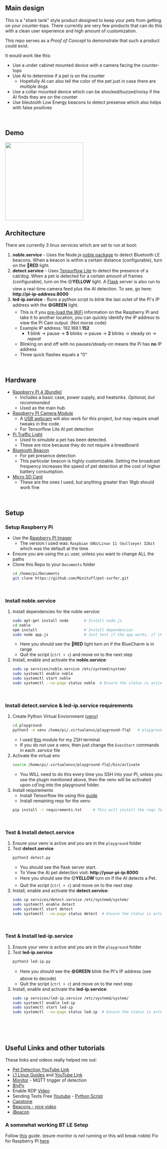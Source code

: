 ## Main design
This is a "shark tank" style product designed to keep your pets from getting on your counter-tops.
There currently are very few products that can do this with a clean user experience and high amount of customization.

This repo serves as a *Proof of Concept* to demonstrate that such a product could exist.

It would work like this:
* Use a under cabinet mounted device with a camera facing the counter-tops
* Use AI to determine if a pet is on the counter
	* Hopefully AI can also tell the color of the pet just in case there are multiple dogs
* Use a collar mounted device which can be shocked/buzzed/noisy if the AI finds they are on the counter
* Use bleutooth Low Energy beacons to detect presense which also helps with false positives

<br>

## Demo
<img src="media/led-ip-demo.gif" width="250" height="250"/>

## Architecture
There are currently 3 linux services which are set to run at boot:
1. **noble.service** - Uses the Node.js [noble package](https://github.com/noble/noble) to detect Bluetooth LE beacons. When a beacon is within a certain distance (configurable), turn on the 🔴**RED** light.
2. **detect.service** - Uses [Tensorflow Lite](https://www.tensorflow.org/lite) to detect the presence of a cat/dog. When a pet is detected for a certain amount of frames (configurable), turn on the 🟡**YELLOW** light. A [Flask](https://flask.palletsprojects.com/) server is also run to view a real-time camera feed plus the AI detection. To see, go here: **http://pi-ip-address:8000**
3. **led-ip.service** - Runs a python scrpt to *blink* the last octet of the Pi's IP address with the 🟢**GREEN** light.
	- This is if you [pre-load the WiFi](https://raspberrypi.stackexchange.com/questions/11631/how-to-setup-multiple-wifi-networks) information on the Raspberry PI and take it to another location, you can quickly identify the IP address to view the PI Cam output. (Not morse code)
	- Example IP address: 192.168.1.**152**
		- **1** blink -> pause -> **5** blinks -> pause -> **2** blinks -> steady on -> *repeat*
	- Blinking on and off with no pauses/steady-on means the Pi has **no** IP address
	- Three quick flashes equals a "0"

<br>

## Hardware
- [Raspberry PI 4 (Bundle)](https://www.amazon.com/gp/product/B07TKFKKMP/)
	- Includes a basic case, power supply, and heatsinks. *Optional, but recommended*
	- Used as the main *hub*.
- [Raspberry PI Camera Module](https://www.amazon.com/gp/product/B07M9Q43MX/)
	- A [USB webcam](https://www.amazon.com/dp/B004FHO5Y6/) will also work for this project, but may require small tweaks in the code.
	- For Tensorflow Lite AI pet detection
- [Pi Traffic Light](https://www.amazon.com/gp/product/B00RIIGD30/)
	- Used to *simulate* a pet has been detected.
	- These are nice because they do not require a breadboard
- [Bluetooth Beacon](https://www.amazon.com/gp/product/B085XN9B7N/)
	- For pet presence detection
	- This particular beacon is highly customizable. Setting the broadcast frequency increases the speed of pet detection at the cost of higher battery consumption.
- [Micro SD Card](https://www.amazon.com/gp/product/B07XDCZ9J3)
	- These are the ones I used, but anything greater than 16gb should work fine

<br>

## Setup
### Setup Raspberry Pi
- Use the [Raspberry PI Imager](https://www.raspberrypi.com/software/)
	- The version I used was: `Raspbian GNU/Linux 11 (bullseye) 32bit` which was the default at the time
- Ensure you are using the `pi` user, unless you want to change ALL the paths
- Clone this Repo to your `Documents` folder
	```bash
	cd /home/pi/Documents
	git clone https://github.com/Minituff/pet-surfer.git
	```

<br>

### Install **noble.service**
1. Install dependencies for the noble service:
	```bash
	sudo apt-get install node 		# Install node.js
	cd noble
	npm install 					# Install dependencies
	sudo node app.js 				# Just test if the app works, if it does, quit and proceed to next step
	```
	- Here you should see the 🔴**RED** light turn on if the BlueCharm is in range
	- Quit the script (`ctrl + c`) and move on to the next step
1. Install, enable and activate the **noble.service**:
	```bash
	sudo cp services/noble.service /etc/systemd/system/
	sudo systemctl enable noble            
	sudo systemctl start noble
	sudo systemctl --no-page status noble  # Ensure the status is active
	```

<br>

### Install **detect.service** & **led-ip.service** requirements
1. Create Python Virtual Enviornment ([venv](https://docs.python.org/3/library/venv.html))
	```bash
	cd playground
	python3 -m venv /home/pi/.virtualenvs/playground-flql 	# playground-flql is the venv name
	```
	- I used [this](https://github.com/MichaelAquilina/zsh-autoswitch-virtualenv) module for my ZSH terminal
	- If you do not use a venv, then just change the `ExecStart` commands in each *.service* file
1. Activate the virtual env
	```bash
	source /home/pi/.virtualenvs/playground-flql/bin/activate
	```
	- You WILL need to do this every time you SSH into your PI, unless you use the plugin mentioned above, then the venv will be activated upon cd'ing into the playground folder.
1. Install requirements
	- Install Tensorflow lite using this [guide](https://www.tensorflow.org/lite/guide/python#install_tensorflow_lite_for_python) 
	- Install remaining reqs for the venv:
	```bash
	pip install -r requirements.txt 	# This will install the reqs for both scripts
	```

<br>

### Test & Install **detect.service**
1. Ensure your venv is active and you are in the `playground` folder
1. Test **detect.service**
	```bash
	python3 detect.py
	```
	- You should see the flask server start.
	- To View the AI pet detection visit: **http://your-pi-ip:8000**
	- Here you should see the 🟡**YELLOW** turn on if the AI detects a Pet.
	- Quit the script (`ctrl + c`) and move on to the next step
1. Install, enable and activate the **detect.service**:
	```bash
	sudo cp services/detect.service /etc/systemd/system/
	sudo systemctl enable detect            
	sudo systemctl start detect
	sudo systemctl --no-page status detect  # Ensure the status is active
	```

<br>

### Test & Install **led-ip.service**
1. Ensure your venv is active and you are in the `playground` folder
1. Test **led-ip.service**
	```bash
	python3 led-ip.py
	```
	- Here you should see the 🟢**GREEN** blink the PI's IP address (see above to decode)
	- Quit the script (`ctrl + c`) and move on to the next step
1. Install, enable and activate the **led-ip.service**:
	```bash
	sudo cp services/led-ip.service /etc/systemd/system/
	sudo systemctl enable led-ip            
	sudo systemctl start led-ip
	sudo systemctl --no-page status led-ip  # Ensure the status is active
	```

<br>
<br>
<br>

## Useful Links and other tutorials
These links and videos really helped me out:
* [Pet Detection YouTube Link](https://www.youtube.com/watch?v=gGqVNuYol6o&t=5s)
* [L1 Linux Guides](https://forum.level1techs.com/t/bluetooth-presence-detection-for-home-automation-the-level1-way/148516) and [YouTube Link](https://www.youtube.com/watch?v=7vm7oL4JDi8*)
* [Monitor](https://github.com/andrewjfreyer/monitor) - MQTT trigger of detection
* [BlyPy](https://github.com/IanHarvey/bluepy)
* Enable RDP [Video](https://www.youtube.com/watch?v=IfzBPi4FHpI)
* Sending Texts Free [Youtube](https://www.youtube.com/watch?v=4-ysecoraKo)   - [Python Script](https://www.reddit.com/r/Python/comments/8gb88e/free_alternatives_to_twilio_for_sending_text/)
* [Capstone](https://gitlab.com/mark-matura/ble-ips-rpi-client)
* [Beacons - nice video](https://www.youtube.com/watch?v=keruN9f92so)
* [iBeacon](https://www.hackster.io/memoryleakyu/diy-ibeacon-and-beacon-scanner-with-raspberry-pi-and-hm13-fe558a)

### A somewhat working BT LE Setep
Follow [this](https://www.thepolyglotdeveloper.com/2018/03/use-nodejs-raspberry-pi-zero-w-scan-ble-ibeacon-devices/) guide. (esure monitor is *not* running or this will break noble)
Fix for Raspberry PI [here](https://github.com/noble/node-bluetooth-hci-socket/issues/107)
